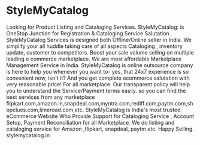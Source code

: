# StyleMyCatalog
Looking for Product Listing and Cataloging Services. StyleMyCatalog: is OneStop Junction for Registration &amp; Cataloging Service Salutation.  StyleMyCatalog Services is designed both Offline/Online seller in India. We simplify your all huddle taking care of all aspects Cataloging , inventory update, customer to competitors. Boost your sale volume selling on multiple leading e commerce marketplace. We are most affordable Marketplace Management Service in India.  StyleMyCatalog is online outsource company is here to help you whenever you want to- yes, that 24x7 experience is so convenient now, isn't it? And you get complete ecommerce salutation with very reasonable price! For all marketplace. Our transparent policy will help you to understand the Service/Payment terms easily. so you can find the best services from any marketplace flipkart.com,amazon.in,snapdeal.com,myntra.com,rediff.com,paytm.com,shopclues.com,limeroad.com,etc.  StyleMyCatalog is India's most trusted eCommerce Website Who Provide Support for Cataloging Service , Account Setup, Payment Reconciliation for all Marketplace. We do listing and cataloging service for Amazon ,flipkart, snapdeal, paytm etc.  Happy Selling. 
stylemycatalog.in

